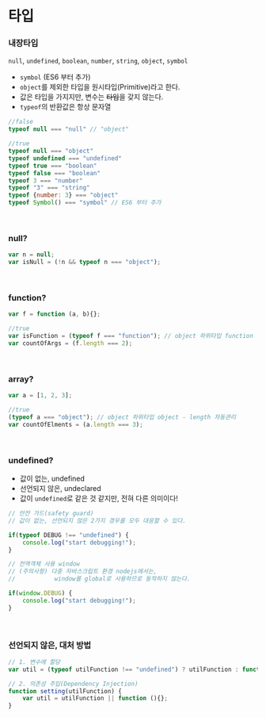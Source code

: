 # 타입

### 내장타입 
`null`, `undefined`, `boolean`, `number`, `string`, `object`, `symbol`<br>
- `symbol` (ES6 부터 추가)
- `object`를 제외한 타입을 원시타입(Primitive)라고 한다.
- 값은 타입을 가지지만, 변수는 ~~타입~~을 갖지 않는다.
- `typeof`의 반환값은 항상 문자열
 
```javascript
//false
typeof null === "null" // "object"

//true
typeof null === "object"
typeof undefined === "undefined"
typeof true === "boolean"
typeof false === "boolean"
typeof 3 === "number"
typeof "3" === "string"
typeof {number: 3} === "object"
typeof Symbol() === "symbol" // ES6 부터 추가
```
<br>

### null?
```javascript
var n = null;
var isNull = (!n && typeof n === "object");
```

<br>

### function?
```javascript
var f = function (a, b){};

//true
var isFunction = (typeof f === "function"); // object 하위타입 function
var countOfArgs = (f.length === 2);
```

<br>


### array?
```javascript
var a = [1, 2, 3];

//true
(typeof a === "object"); // object 하위타입 object - length 자동관리
var countOfElments = (a.length === 3);
```

<br>


### undefined?
- 값이 없는, undefined
- 선언되지 않은, undeclared
- 값이 `undefined`로 같은 것 같지만, 전혀 다른 의미이다!

```javascript
// 안전 가드(safety guard)
// 값이 없는, 선언되지 않은 2가지 경우를 모두 대응할 수 있다.

if(typeof DEBUG !== "undefined") {
	console.log("start debugging!");
}
```
```javascript
// 전역객체 사용 window
// (주의사항) 다중 자바스크립트 환경 nodejs에서는, 
//           window를 global로 사용하므로 동작하지 않는다.

if(window.DEBUG) {
	console.log("start debugging!");
}
```

<br>

### 선언되지 않은, 대처 방법
```javascript
// 1. 변수에 할당
var util = (typeof utilFunction !== "undefined") ? utilFunction : function (){};
```
```javascript
// 2. 의존성 주입(Dependency Injection)
function setting(utilFunction) {
    var util = utilFunction || function (){};
}
```